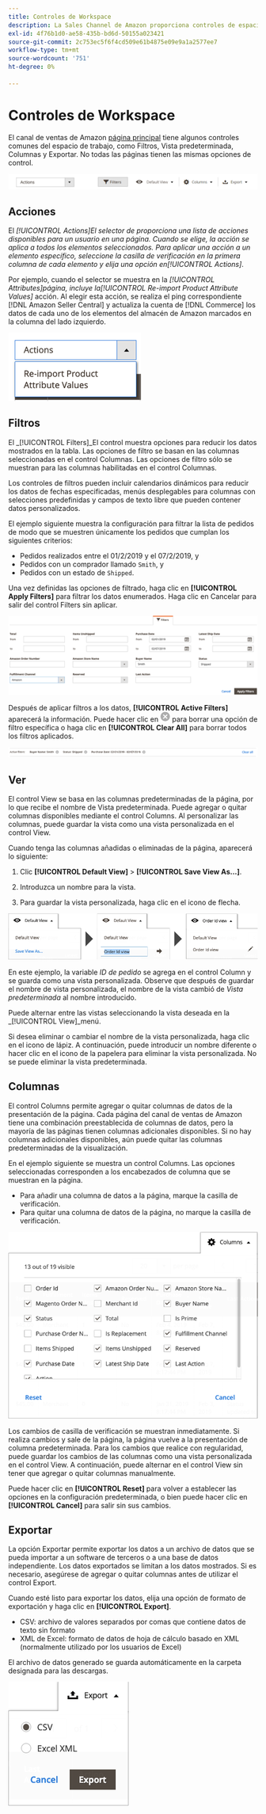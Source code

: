 ```yaml
---
title: Controles de Workspace
description: La Sales Channel de Amazon proporciona controles de espacio de trabajo que ayudan a localizar listados, ver información y aplicar acciones de forma sencilla.
exl-id: 4f76b1d0-ae58-435b-bd6d-50155a023421
source-git-commit: 2c753ec5f6f4cd509e61b4875e09e9a1a2577ee7
workflow-type: tm+mt
source-wordcount: '751'
ht-degree: 0%

---
```


# Controles de Workspace

El canal de ventas de Amazon [página principal](./amazon-sales-channel-home.md) tiene algunos controles comunes del espacio de trabajo, como Filtros, Vista predeterminada, Columnas y Exportar. No todas las páginas tienen las mismas opciones de control.

![ejemplos de control de espacio de trabajo de Sales Channel Amazon](assets/amazon-workspace-controls.png)

## Acciones

El _[!UICONTROL Actions]_El selector de proporciona una lista de acciones disponibles para un usuario en una página. Cuando se elige, la acción se aplica a todos los elementos seleccionados. Para aplicar una acción a un elemento específico, seleccione la casilla de verificación en la primera columna de cada elemento y elija una opción en_[!UICONTROL Actions]_.

Por ejemplo, cuando el selector se muestra en la _[!UICONTROL Attributes]_página, incluye la_[!UICONTROL Re-import Product Attribute Values]_ acción. Al elegir esta acción, se realiza el ping correspondiente [!DNL Amazon Seller Central] y actualiza la cuenta de [!DNL Commerce] los datos de cada uno de los elementos del almacén de Amazon marcados en la columna del lado izquierdo.

![Ejemplo del menú Acciones](assets/amazon-sales-channel-home-actions-option.png)

## Filtros

El _[!UICONTROL Filters]_El control muestra opciones para reducir los datos mostrados en la tabla. Las opciones de filtro se basan en las columnas seleccionadas en el control Columnas. Las opciones de filtro sólo se muestran para las columnas habilitadas en el control Columnas.

Los controles de filtros pueden incluir calendarios dinámicos para reducir los datos de fechas especificadas, menús desplegables para columnas con selecciones predefinidas y campos de texto libre que pueden contener datos personalizados.

El ejemplo siguiente muestra la configuración para filtrar la lista de pedidos de modo que se muestren únicamente los pedidos que cumplan los siguientes criterios:

- Pedidos realizados entre el 01/2/2019 y el 07/2/2019, y
- Pedidos con un comprador llamado `Smith`, y
- Pedidos con un estado de `Shipped`.

Una vez definidas las opciones de filtrado, haga clic en **[!UICONTROL Apply Filters]** para filtrar los datos enumerados. Haga clic en Cancelar para salir del control Filters sin aplicar.

![Ejemplo de control de filtros](assets/workspace-controls-filters.png)

Después de aplicar filtros a los datos, **[!UICONTROL Active Filters]** aparecerá la información. Puede hacer clic en ![Icono Borrar filtros](assets/x-icon-clear-filters.png) para borrar una opción de filtro específica o haga clic en **[!UICONTROL Clear All]** para borrar todos los filtros aplicados.

![Ejemplo de filtros activos](assets/applied-filters-line.png)

## Ver

El control View se basa en las columnas predeterminadas de la página, por lo que recibe el nombre de Vista predeterminada. Puede agregar o quitar columnas disponibles mediante el control Columns. Al personalizar las columnas, puede guardar la vista como una vista personalizada en el control View.

Cuando tenga las columnas añadidas o eliminadas de la página, aparecerá lo siguiente:

1. Clic **[!UICONTROL Default View]** > **[!UICONTROL Save View As...]**.

1. Introduzca un nombre para la vista.

1. Para guardar la vista personalizada, haga clic en el icono de flecha.

![Ver ejemplo de control](assets/workspace-controls-view.png)

En este ejemplo, la variable _ID de pedido_ se agrega en el control Column y se guarda como una vista personalizada. Observe que después de guardar el nombre de vista personalizada, el nombre de la vista cambió de _Vista predeterminada_ al nombre introducido.

Puede alternar entre las vistas seleccionando la vista deseada en la _[!UICONTROL View]_menú.

Si desea eliminar o cambiar el nombre de la vista personalizada, haga clic en el icono de lápiz. A continuación, puede introducir un nombre diferente o hacer clic en el icono de la papelera para eliminar la vista personalizada. No se puede eliminar la vista predeterminada.

## Columnas

El control Columns permite agregar o quitar columnas de datos de la presentación de la página. Cada página del canal de ventas de Amazon tiene una combinación preestablecida de columnas de datos, pero la mayoría de las páginas tienen columnas adicionales disponibles. Si no hay columnas adicionales disponibles, aún puede quitar las columnas predeterminadas de la visualización.

En el ejemplo siguiente se muestra un control Columns. Las opciones seleccionadas corresponden a los encabezados de columna que se muestran en la página.

- Para añadir una columna de datos a la página, marque la casilla de verificación.
- Para quitar una columna de datos de la página, no marque la casilla de verificación.

![Ejemplo de control de columnas](assets/workspace-controls-columns.png)

Los cambios de casilla de verificación se muestran inmediatamente. Si realiza cambios y sale de la página, la página vuelve a la presentación de columna predeterminada. Para los cambios que realice con regularidad, puede guardar los cambios de las columnas como una vista personalizada en el control View. A continuación, puede alternar en el control View sin tener que agregar o quitar columnas manualmente.

Puede hacer clic en **[!UICONTROL Reset]** para volver a establecer las opciones en la configuración predeterminada, o bien puede hacer clic en **[!UICONTROL Cancel]** para salir sin sus cambios.

## Exportar

La opción Exportar permite exportar los datos a un archivo de datos que se pueda importar a un software de terceros o a una base de datos independiente. Los datos exportados se limitan a los datos mostrados. Si es necesario, asegúrese de agregar o quitar columnas antes de utilizar el control Export.

Cuando esté listo para exportar los datos, elija una opción de formato de exportación y haga clic en **[!UICONTROL Export]**.

- CSV: archivo de valores separados por comas que contiene datos de texto sin formato
- XML de Excel: formato de datos de hoja de cálculo basado en XML (normalmente utilizado por los usuarios de Excel)

El archivo de datos generado se guarda automáticamente en la carpeta designada para las descargas.

![Control de exportación](assets/workspace-controls-export.png)
